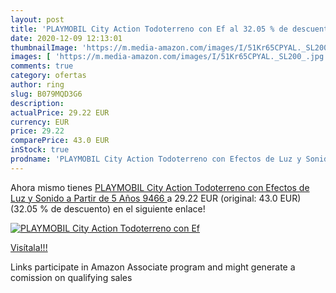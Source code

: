 ```yaml
---
layout: post
title: 'PLAYMOBIL City Action Todoterreno con Ef al 32.05 % de descuento'
date: 2020-12-09 12:13:01
thumbnailImage: 'https://m.media-amazon.com/images/I/51Kr65CPYAL._SL200_.jpg'
images: [ 'https://m.media-amazon.com/images/I/51Kr65CPYAL._SL200_.jpg' ]
comments: true
category: ofertas
author: ring
slug: B079MQD3G6
description:
actualPrice: 29.22 EUR
currency: EUR
price: 29.22
comparePrice: 43.0 EUR
inStock: true
prodname: 'PLAYMOBIL City Action Todoterreno con Efectos de Luz y Sonido  a Partir de 5 Años  9466 '
---
```


Ahora mismo tienes [PLAYMOBIL City Action Todoterreno con Efectos de Luz y Sonido  a Partir de 5 Años  9466 ](https://www.amazon.es/dp/B079MQD3G6/?tag=tolees-21) a 29.22 EUR (original: 43.0 EUR) (32.05 %  de descuento) en el siguiente enlace!

[![PLAYMOBIL City Action Todoterreno con Ef](https://m.media-amazon.com/images/I/51Kr65CPYAL._SL200_.jpg)](https://www.amazon.es/dp/B079MQD3G6/?tag=tolees-21)

[Visítala!!!](https://www.amazon.es/dp/B079MQD3G6/?tag=tolees-21)

Links participate in Amazon Associate program and might generate a comission on qualifying sales
